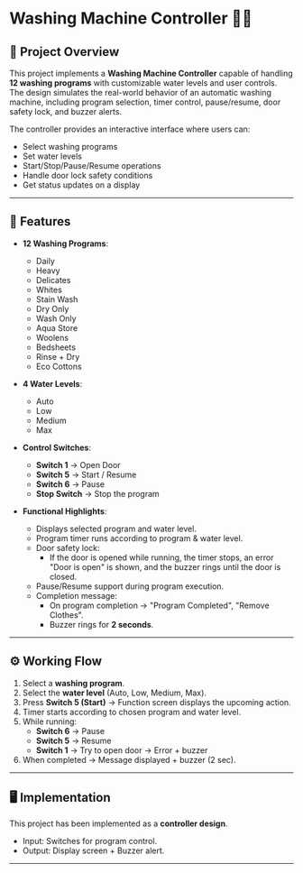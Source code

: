 # Washing Machine Controller 🚿🌀

## 📌 Project Overview
This project implements a **Washing Machine Controller** capable of handling **12 washing programs** with customizable water levels and user controls. The design simulates the real-world behavior of an automatic washing machine, including program selection, timer control, pause/resume, door safety lock, and buzzer alerts.

The controller provides an interactive interface where users can:
- Select washing programs
- Set water levels
- Start/Stop/Pause/Resume operations
- Handle door lock safety conditions
- Get status updates on a display

---

## 🎯 Features
- **12 Washing Programs**:
  - Daily
  - Heavy
  - Delicates
  - Whites
  - Stain Wash
  - Dry Only
  - Wash Only
  - Aqua Store
  - Woolens
  - Bedsheets
  - Rinse + Dry
  - Eco Cottons

- **4 Water Levels**:
  - Auto
  - Low
  - Medium
  - Max

- **Control Switches**:
  - **Switch 1** → Open Door  
  - **Switch 5** → Start / Resume  
  - **Switch 6** → Pause  
  - **Stop Switch** → Stop the program  

- **Functional Highlights**:
  - Displays selected program and water level.
  - Program timer runs according to program & water level.
  - Door safety lock:  
    - If the door is opened while running, the timer stops, an error "Door is open" is shown, and the buzzer rings until the door is closed.
  - Pause/Resume support during program execution.
  - Completion message:  
    - On program completion → "Program Completed", "Remove Clothes".  
    - Buzzer rings for **2 seconds**.

---

## ⚙️ Working Flow
1. Select a **washing program**.  
2. Select the **water level** (Auto, Low, Medium, Max).  
3. Press **Switch 5 (Start)** → Function screen displays the upcoming action.  
4. Timer starts according to chosen program and water level.  
5. While running:
   - **Switch 6** → Pause
   - **Switch 5** → Resume
   - **Switch 1** → Try to open door → Error + buzzer  
6. When completed → Message displayed + buzzer (2 sec).

---

## 🖥️ Implementation
This project has been implemented as a **controller design**.  
- Input: Switches for program control.  
- Output: Display screen + Buzzer alert.  



---

<!-- ## 📂 Repository Contents
- `src/` → Source code for controller  
- `testbench/` → Testbench files (if applicable)  
- `docs/` → Documentation, diagrams, and design explanation  
- `results/` → Simulation results / screenshots  

---

## 🚀 How to Run
1. Clone this repository:
   ```bash
   git clone https://github.com/your-username/washing-machine-controller.git -->
